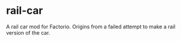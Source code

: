 # rail-car
A rail car mod for Factorio. Origins from a failed attempt to make a rail version of the car.
